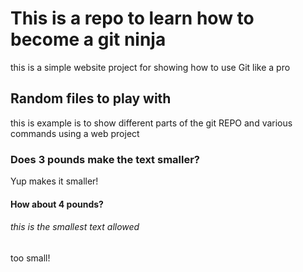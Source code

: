 # This is a repo to learn how to become a git ninja

this is a simple website project for showing how to use Git like a pro

## Random files to play with

this is example is to show different parts of the git REPO and various commands using a web project

### Does 3 pounds make the text smaller?

Yup makes it smaller!

#### How about 4 pounds?

###### this is the smallest text allowed

too small!
